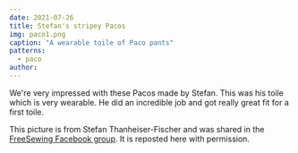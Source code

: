 ```yaml
---
date: 2021-07-26
title: Stefan's stripey Pacos
img: paco1.png
caption: "A wearable toile of Paco pants"
patterns:
  - paco
author:
---
```


We're very impressed with these Pacos made by Stefan. This was his toile which is very wearable. He did an incredible job and got really great fit for a first toile.

<Note>

This picture is from Stefan Thanheiser-Fischer and was shared in the [FreeSewing Facebook group](https://www.facebook.com/groups/627769821272714). It is reposted here with permission.

</Note>
